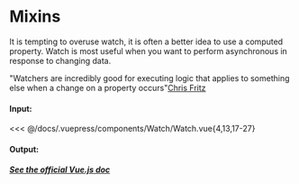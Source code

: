 # Mixins

It is tempting to overuse watch, it is often a better idea to use a computed property.
Watch is most useful when you want to perform asynchronous in response to changing data.

"Watchers are incredibly good for executing logic that applies to something else when a change on a property occurs"[Chris Fritz](https://twitter.com/chrisvfritz)

#### Input:

<<< @/docs/.vuepress/components/Watch/Watch.vue{4,13,17-27}

#### Output:

<Watch-Watch />

##### [See the official Vue.js doc](https://vuejs.org/v2/guide/computed.html#Watchers)
